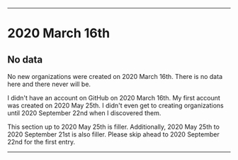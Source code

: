 
***

# 2020 March 16th

## No data

No new organizations were created on 2020 March 16th. There is no data here and there never will be.

I didn't have an account on GitHub on 2020 March 16th. My first account was created on 2020 May 25th. I didn't even get to creating organizations until 2020 September 22nd when I discovered them.

This section up to 2020 May 25th is filler. Additionally, 2020 May 25th to 2020 September 21st is also filler. Please skip ahead to 2020 September 22nd for the first entry.

***
